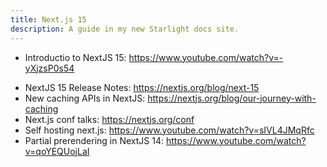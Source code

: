 ```yaml
---
title: Next.js 15
description: A guide in my new Starlight docs site.
---
```


- Introductio to NextJS 15: <https://www.youtube.com/watch?v=-yXjzsP0s54>

* NextJS 15 Release Notes: <https://nextjs.org/blog/next-15>
* New caching APIs in NextJS: <https://nextjs.org/blog/our-journey-with-caching>
* Next.js conf talks: <https://nextjs.org/conf>
* Self hosting next.js: <https://www.youtube.com/watch?v=sIVL4JMqRfc>
* Partial prerendering in NextJS 14: <https://www.youtube.com/watch?v=qoYEQUojLaI>
